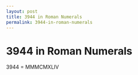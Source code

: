 ```yaml
---
layout: post
title: 3944 in Roman Numerals
permalink: 3944-in-roman-numerals
---
```


# 3944 in Roman Numerals

3944 = MMMCMXLIV
